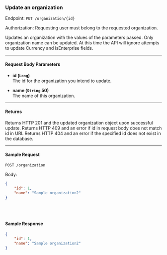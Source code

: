 ### Update an organization
Endpoint: `PUT /organization/{id}`

Authorization: Requesting user must belong to the requested organization.

Updates an organization with the values of the parameters passed. Only organization name can be updated. At this time the API will ignore attempts to update Currency and isEnterprise fields.
___

#### Request Body Parameters
- **id (`Long`)** <br/>
The id for the organization you intend to update.

- **name (`String` 50)** <br/>
The name of this organization.
___
#### Returns
Returns HTTP 201 and the updated organization object upon successful update. Returns HTTP 409 and an error if id in request body does not match id in URI. Returns HTTP 404 and an error if the specified id does not exist in the database.
___
#### Sample Request
`POST /organization`

Body: 

```json
{
    "id": 1,
    "name": "Sample organization2"
}
```
<br/>
<br/>

#### Sample Response
```json
{
    "id": 1,
    "name": "Sample organization2"
}
```

